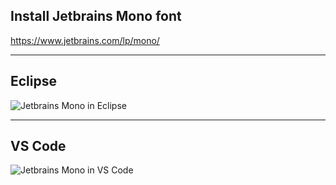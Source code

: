 ## Install Jetbrains Mono font

https://www.jetbrains.com/lp/mono/

---

## Eclipse

![Jetbrains Mono in Eclipse](slides/img/FontEclipse.png)

---

## VS Code

![Jetbrains Mono in VS Code](slides/img/FontVSC.png)
